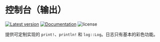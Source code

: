 ﻿# 控制台（输出）

[![Latest version](https://img.shields.io/crates/v/rcore-console.svg)](https://crates.io/crates/rcore-console)
[![Documentation](https://docs.rs/rcore-console/badge.svg)](https://docs.rs/rcore-console)
![license](https://img.shields.io/github/license/YdrMaster/rCore-Tutorial-in-single-workspace)

提供可定制实现的 `print!`、`println!` 和 `log::Log`。日志只有基本的彩色功能。
